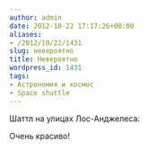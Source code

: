 ```yaml
---
author: admin
date: 2012-10-22 17:17:26+00:00
aliases:
- /2012/10/22/1431
slug: невероятно
title: Невероятно
wordpress_id: 1431
tags:
- Астрономия и космос
- Space shuttle
---
```


Шаттл на улицах Лос-Анджелеса:

Очень красиво!
